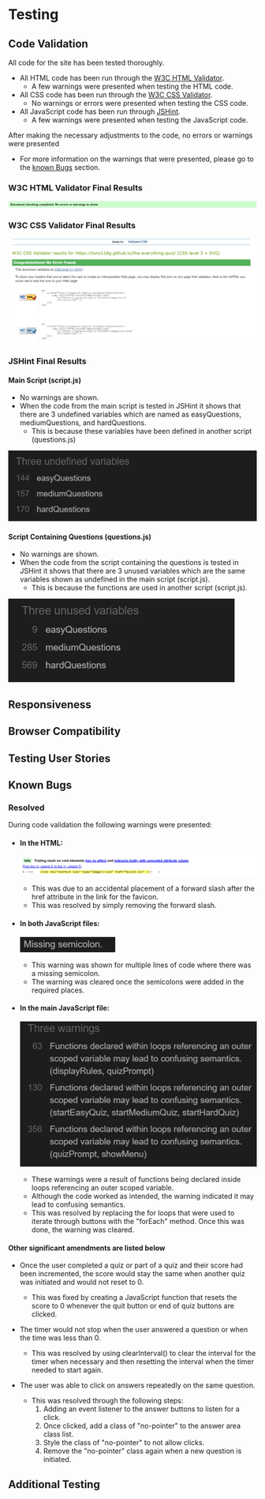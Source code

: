 # Testing

## Code Validation
All code for the site has been tested thoroughly.
* All HTML code has been run through the [W3C HTML Validator](https://validator.w3.org/).
    * A few warnings were presented when testing the HTML code.
* All CSS code has been run through the [W3C CSS Validator](https://jigsaw.w3.org/css-validator/).
    * No warnings or errors were presented when testing the CSS code.
* All JavaScript code has been run through [JSHint](https://jshint.com/).
    * A few warnings were presented when testing the JavaScript code.

After making the necessary adjustments to the code, no errors or warnings were presented 
* For more information on the warnings that were presented, please go to the [known Bugs](#known-bugs) section.

### W3C HTML Validator Final Results

![Screenshot of html validator result](assets/readme-images/html-validation-screenshot.png)

### W3C CSS Validator Final Results

![Screenshot of CSS validator result](assets/readme-images/css-validation-screenshot.png)

### JSHint Final Results

#### Main Script (script.js)
* No warnings are shown.
* When the code from the main script is tested in JSHint it shows that there are 3 undefined variables which are named as easyQuestions, mediumQuestions, and hardQuestions.
    * This is because these variables have been defined in another script (questions.js)

![Screenshot of JSHint result for script.js](assets/readme-images/jshint-main-script-screenshot.png)

#### Script Containing Questions (questions.js)
* No warnings are shown.
* When the code from the script containing the questions is tested in JSHint it shows that there are 3 unused variables which are the same variables shown as undefined in the main script (script.js).
    * This is because the functions are used in another script (script.js).

![Screenshot of JSHint result for questions.js](assets/readme-images/jshint-questions-screenshot.png)

## Responsiveness

## Browser Compatibility

## Testing User Stories

## Known Bugs

### Resolved

During code validation the following warnings were presented:

* #### In the HTML:

    ![Screenshot of HTML warnings](assets/readme-images/html-warning-screenshot.png)
    * This was due to an accidental placement of a forward slash after the href attribute in the link for the favicon.
    * This was resolved by simply removing the forward slash.

* #### In both JavaScript files:

    ![Screenshot of javascript semicolon warning](assets/readme-images/js-semicolon-warning-screenshot.png)

    * This warning was shown for multiple lines of code where there was a missing semicolon.
    * The warning was cleared once the semicolons were added in the required places.

* #### In the main JavaScript file:

    ![Screenshot of javascript warnings](assets/readme-images/jshint-warnings-screenshot.png)
    * These warnings were a result of functions being declared inside loops referencing an outer scoped variable.
    * Although the code worked as intended, the warning indicated it may lead to confusing semantics.
    * This was resolved by replacing the for loops that were used to iterate through buttons with the "forEach" method. Once this was done, the warning was cleared.

#### Other significant amendments are listed below

* Once the user completed a quiz or part of a quiz and their score had been incremented, the score would stay the same when another quiz was initiated and would not reset to 0.
    * This was fixed by creating a JavaScript function that resets the score to 0 whenever the quit button or end of quiz buttons are clicked.

* The timer would not stop when the user answered a question or when the time was less than 0.
    * This was resolved by using clearInterval() to clear the interval for the timer when necessary and then resetting the interval when the timer needed to start again.

* The user was able to click on answers repeatedly on the same question.
    * This was resolved through the following steps:
        1. Adding an event listener to the answer buttons to listen for a click.
        2. Once clicked, add a class of "no-pointer" to the answer area class list.
        3. Style the class of "no-pointer" to not allow clicks.
        4. Remove the "no-pointer" class again when a new question is initiated.

## Additional Testing